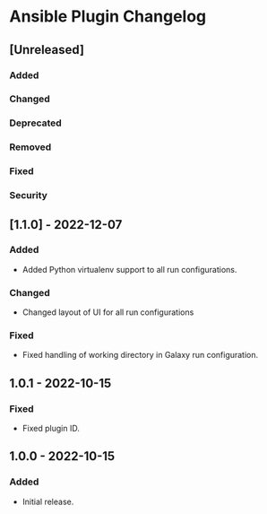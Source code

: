 <!-- Keep a Changelog guide -> https://keepachangelog.com -->

# Ansible Plugin Changelog

## [Unreleased]

### Added

### Changed

### Deprecated

### Removed

### Fixed

### Security

## [1.1.0] - 2022-12-07

### Added
- Added Python virtualenv support to all run configurations.

### Changed
- Changed layout of UI for all run configurations

### Fixed
- Fixed handling of working directory in Galaxy run configuration.

## 1.0.1 - 2022-10-15

### Fixed
- Fixed plugin ID.

## 1.0.0 - 2022-10-15

### Added
- Initial release.
